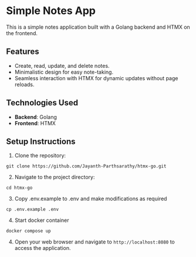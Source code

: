 # Simple Notes App

This is a simple notes application built with a Golang backend and HTMX on the frontend.

## Features

- Create, read, update, and delete notes.
- Minimalistic design for easy note-taking.
- Seamless interaction with HTMX for dynamic updates without page reloads.

## Technologies Used

- **Backend**: Golang
- **Frontend**: HTMX

## Setup Instructions

1. Clone the repository:

```
git clone https://github.com/Jayanth-Parthsarathy/htmx-go.git
```

2. Navigate to the project directory:

```
cd htmx-go
```

3. Copy .env.example to .env and make modifications as required

```
cp .env.example .env
```

4. Start docker container

```
docker compose up
```

4. Open your web browser and navigate to `http://localhost:8080` to access the application.
